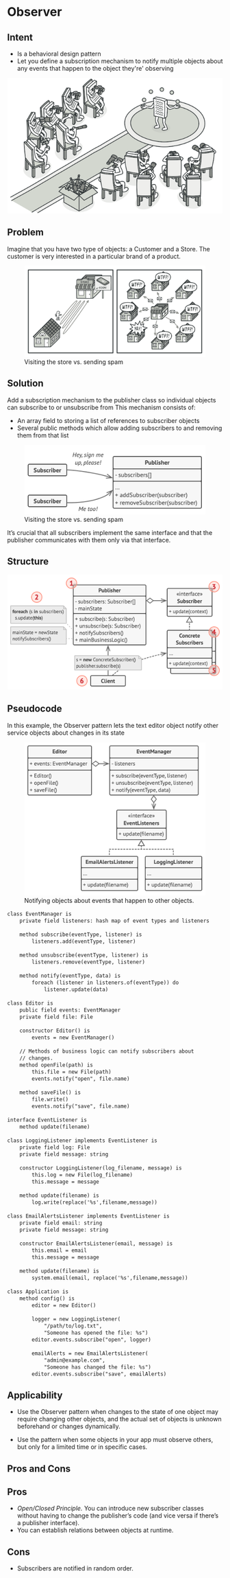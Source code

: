 # Observer

## Intent

* Is a behavioral design pattern
* Let you define a subscription mechanism to notify multiple objects about any events that happen to the object they're' observing

<img src="./images/observer.png">

## Problem

Imagine that you have two type of objects: a Customer and a Store. The customer is very interested in a particular brand of a product.

<figure>
  <img src="./images/observer-comic-1-en.png">
  <figcaption>
      Visiting the store vs. sending spam
  </figcaption>
</figure>

## Solution

Add a subscription mechanism to the publisher class so individual objects can subscribe to or unsubscribe from
This mechanism consists of:
* An array field to storing a list of references to subscriber objects
* Several public methods which allow adding subscribers to and removing them from that list

<figure>
  <img src="./images/solution1-en.png">
  <figcaption>
      Visiting the store vs. sending spam
  </figcaption>
</figure>

It’s crucial that all subscribers implement the same interface  and that the publisher communicates with them only via that interface.

## Structure
<img src="./images/obs_structure-indexed%20(1).png">

## Pseudocode
In this example, the Observer pattern lets the text editor object notify other service objects about changes in its state

<figure>
  <img src="./images/obs_example.png">
  <figcaption>
      Notifying objects about events that happen to other objects.
  </figcaption>
</figure>

```
class EventManager is
    private field listeners: hash map of event types and listeners

    method subscribe(eventType, listener) is
        listeners.add(eventType, listener)

    method unsubscribe(eventType, listener) is
        listeners.remove(eventType, listener)

    method notify(eventType, data) is
        foreach (listener in listeners.of(eventType)) do
            listener.update(data)
            
class Editor is
    public field events: EventManager
    private field file: File

    constructor Editor() is
        events = new EventManager()

    // Methods of business logic can notify subscribers about
    // changes.
    method openFile(path) is
        this.file = new File(path)
        events.notify("open", file.name)

    method saveFile() is
        file.write()
        events.notify("save", file.name)
        
interface EventListener is
    method update(filename)
    
class LoggingListener implements EventListener is
    private field log: File
    private field message: string

    constructor LoggingListener(log_filename, message) is
        this.log = new File(log_filename)
        this.message = message

    method update(filename) is
        log.write(replace('%s',filename,message))
        
class EmailAlertsListener implements EventListener is
    private field email: string
    private field message: string

    constructor EmailAlertsListener(email, message) is
        this.email = email
        this.message = message

    method update(filename) is
        system.email(email, replace('%s',filename,message))
        
class Application is
    method config() is
        editor = new Editor()

        logger = new LoggingListener(
            "/path/to/log.txt",
            "Someone has opened the file: %s")
        editor.events.subscribe("open", logger)

        emailAlerts = new EmailAlertsListener(
            "admin@example.com",
            "Someone has changed the file: %s")
        editor.events.subscribe("save", emailAlerts)

```

## Applicability

* Use the Observer pattern when changes to the state of one object may require changing other objects, and the actual set of objects is unknown beforehand or changes dynamically.

*  Use the pattern when some objects in your app must observe others, but only for a limited time or in specific cases.


## Pros and Cons

## Pros
* *Open/Closed Principle.* You can introduce new subscriber classes without having to change the publisher’s code (and vice versa if there’s a publisher interface).
* You can establish relations between objects at runtime.

## Cons
* Subscribers are notified in random order.
